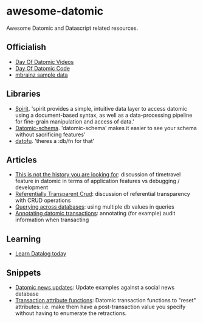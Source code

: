 # awesome-datomic
Awesome Datomic and Datascript related resources.

## Officialish

- [Day Of Datomic Videos](http://www.datomic.com/training.html)
- [Day Of Datomic Code](https://github.com/Datomic/day-of-datomic)
- [mbrainz sample data](https://github.com/Datomic/mbrainz-sample)

## Libraries

- [Spirit](https://github.com/zcaudate/spirit). 'spirit provides a simple, intuitive data layer to access datomic using a document-based syntax, as well as a data-processing pipeline for fine-grain manipulation and access of data.'
- [Datomic-schema](https://github.com/Yuppiechef/datomic-schema). 'datomic-schema' makes it easier to see your schema without sacrificing features'
- [datofu](https://github.com/vvvvalvalval/datofu). 'theres a :db/fn for that'

## Articles

- [This is not the history you are looking for](http://vvvvalvalval.github.io/posts/2017-07-08-Datomic-this-is-not-the-history-youre-looking-for.html): discussion of timetravel feature in datomic in terms of application features vs debugging / development
- [Referentially Transparent Crud](http://cjohansen.no/referentially-transparent-crud/): discussion of referential transparency with CRUD operations
- [Querying across databases](http://cjohansen.no/querying-across-datomic-databases/): using multiple db values in queries
- [Annotating datomic transactions](http://cjohansen.no/annotating-datomic-transactions/): annotating (for example) audit information when transacting

## Learning

- [Learn Datalog today](http://www.learndatalogtoday.org/)

## Snippets

- [Datomic news updates](https://gist.github.com/stuarthalloway/2948756): Update examples against a social news database
- [Transaction attribute functions](https://gist.github.com/favila/8ce31de4b2cb04cf202687c6a8fa4c94): Datomic transaction functions to "reset" attributes: i.e. make them have a post-transaction value you specify without having to enumerate the retractions.
